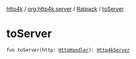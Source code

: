 [http4k](../../index.md) / [org.http4k.server](../index.md) / [Ratpack](index.md) / [toServer](./to-server.md)

# toServer

`fun toServer(http: `[`HttpHandler`](../../org.http4k.core/-http-handler.md)`): `[`Http4kServer`](../-http4k-server/index.md)